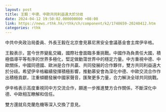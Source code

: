 ```yaml
---
layout: post
title: 王毅：中德、中歐共同利益遠大於分歧
date: 2024-04-12 19:50:02.000000000 +08:00
link: https://news.rthk.hk/rthk/ch/component/k2/1748659-20240412.htm
categories: rthk
---
```


中共中央政治局委員、外長王毅在北京會見慕尼黑安全會議基金會主席伊辛格。

王毅表示，當今世界變亂交織，國際社會面臨多重挑戰。中國作為負責任大國，積極倡導平等有序的世界多極化，堅定做動蕩世界中的穩定力量。中方重視中德、中歐關係，中國同德國、歐洲是合作共贏、共同發展的合作夥伴，雙方共同利益遠大於分歧。希望伊辛格繼續發揮積極影響，推動慕安會為深化中德、中歐交流合作作出積極貢獻，注重傾聽發展中國家聲音，匯聚更多力量，合力解決全球共同挑戰。 

伊辛格表示高度重視同中方交流合作，願進一步推進雙方合作關係，不斷深化中德、中歐相互瞭解和信任。 

雙方還就烏克蘭危機等深入交換了意見。
